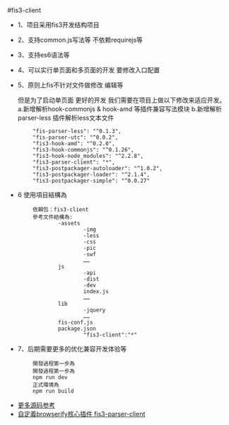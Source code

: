 #fis3-client


- 1、项目采用fis3开发结构项目
- 2、支持common.js写法等 不依赖requirejs等
- 3、支持es6语法等 
- 4、可以实行单页面和多页面的开发 要修改入口配置 
- 5、原则上fis不针对文件做修改 编辑等 

   但是为了启动单页面 更好的开发 我们需要在项目上做以下修改来适应开发。
    a.新增解析hook-commonjs & hook-amd 等插件兼容写法模块
    b.新增解析parser-less 插件解析less文本文件

```
        "fis-parser-less": "^0.1.3",
        "fis-parser-utc": "^0.0.2",
        "fis3-hook-amd": "^0.2.0",
        "fis3-hook-commonjs": "^0.1.26",
        "fis3-hook-node_modules": "^2.2.8",
        "fis3-parser-client": "*",
        "fis3-postpackager-autoloader": "^1.0.2",
        "fis3-postpackager-loader": "^2.1.4",
        "fis3-postpackager-simple": "^0.0.27"
```

- 6 使用項目結構為
```
        依賴包：fis3-client
        參考文件結構為:
                -assets
                        -img
                        -less
                        -css
                        -pic
                        -swf
                        ……
                js
                        -api
                        -dist
                        -dev
                        index.js
                        ……
                lib
                        -jquery
                        ……
                fis-conf.js
                package.json
                        "fis3-client":"*"
```

- 7、后期需要更多的优化兼容开发体验等 

```
        開發過程第一步為 
        開發過程第一步為
        npm run dev
        正式環境為
        npm run build
```

* [更多源码参考](https://github.com/zhangli254804018/fis3-client)
* [自定義browserify核心插件 fis3-parser-client](https://github.com/zhangli254804018/fis3-parser-client)




















